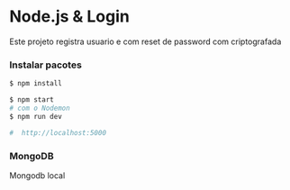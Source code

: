 # Node.js & Login

Este projeto registra usuario e com reset de password com criptografada

### Instalar pacotes

```sh
$ npm install
```

```sh
$ npm start
# com o Nodemon
$ npm run dev

#  http://localhost:5000
```

### MongoDB

Mongodb local